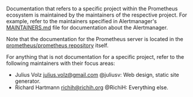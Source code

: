 Documentation that refers to a specific project within the Prometheus ecosystem
is maintained by the maintainers of the respective project. For example, refer
to the maintainers specified in Alertmanager's
[MAINTAINERS.md](https://github.com/prometheus/alertmanager/blob/master/MAINTAINERS.md)
file for documentation about the Alertmanager.

Note that the documentation for the Prometheus server is located in the
[prometheus/prometheus
repository](https://github.com/prometheus/prometheus/tree/master/docs) itself.

For anything that is not documentation for a specific project, refer to the
following maintainers with their focus areas:

* Julius Volz <julius.volz@gmail.com> @juliusv: Web design, static site
  generator.
* Richard Hartmann <richih@richih.org> @RichiH: Everything
  else.
